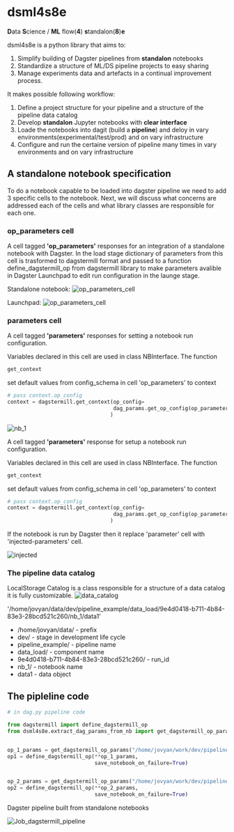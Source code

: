
# dsml4s8e
**D**ata **S**cience / **ML** flow(**4**) **s**tandalon(**8**)**e**


dsml4s8e is a python library that aims to:
 1. Simplify building of Dagster pipelines from **standalon** notebooks
 2. Standardize a structure of ML/DS pipeline projects to easy sharing
 3. Manage experiments data and artefacts in a continual improvement process.

It makes possible following workflow:
 1. Define a project structure for your pipeline and a structure of the pipeline data catalog
 2. Develop **standalon** Jupyter notebooks with **clear interface**
 3. Loade the notebooks into dagit (build a **pipeline**) and deloy in vary environments(experimental/test/prod) and on vary infrastructure
 4. Configure and run the certaine version of pipeline many times in vary environments and on vary infrastructure 

## A standalone notebook specification

To do a notebook capable to be loaded into dagster pipeline we need to add 3 specific cells to the notebook. Next, we will discuss what concerns are addressed each of the cells and what library classes are responsible for each one.

### op_parameters cell

A cell tagged **'op_parameters'** responses for an integration of a standalone notebook with Dagster. In the load stage dictionary of parameters from this cell is trasformed to dagstermill format and passed to a function define_dagstermill_op from dagstermill library to make parameters avalible in Dagster Launchpad to edit run configuration in the launge stage.

Standalone notebook:
![op_parameters_cell](https://user-images.githubusercontent.com/1010096/221004539-a13f6dac-056c-4633-94bf-ef995c857da8.png)

Launchpad:
![op_parameters_cell](https://user-images.githubusercontent.com/1010096/221832042-f1129a96-45eb-4678-a541-cab8c9e72c89.png)

### parameters cell

A cell tagged **'parameters'** responses for setting a notebook run configuration.

Variables declared in this cell are used in class NBInterface.
The function
```python 
get_context
```
set default values from config_schema in cell 'op_parameters' to context
```python
# pass context.op_config
context = dagstermill.get_context(op_config=
                                  dag_params.get_op_config(op_parameters)
                                 )
```

![nb_1](https://user-images.githubusercontent.com/1010096/221655435-3b01fb49-7ff9-4e53-82b8-ad0922fc2136.png)


A cell tagged **'parameters'** response for setup a notebook run configuration.

Variables declared in this cell are used in class NBInterface.
The function
```python 
get_context
```
set default values from config_schema in cell 'op_parameters' to context
```python
# pass context.op_config
context = dagstermill.get_context(op_config=
                                  dag_params.get_op_config(op_parameters)
                                 )
```
If the notebook is run by Dagster then it replace 'parameter' cell with 'injected-parameters' cell.


![injected](https://user-images.githubusercontent.com/1010096/221841608-8f0b51a9-c3ff-4152-a8f5-33feac4eb9aa.png)

### The pipeline data catalog

LocalStorage Catalog is a class responsible for a structure of a data catalog it is fully customizable.
![data_catalog](https://user-images.githubusercontent.com/1010096/221920443-0ce3e328-2856-4369-8c2a-7e8d688ad16b.png)

'/home/jovyan/data/dev/pipeline_example/data_load/9e4d0418-b711-4b84-83e3-28bcd521c260/nb_1/data1'

 * /home/jovyan/data/ - prefix
 * dev/ - stage in development life cycle
 * pipeline_example/ - pipeline name
 * data_load/ - component name 
 * 9e4d0418-b711-4b84-83e3-28bcd521c260/ - run_id
 * nb_1/ - notebook name
 * data1 - data object


## The pipleline code

```python
# in dag.py pipeline code

from dagstermill import define_dagstermill_op
from dsml4s8e.extract_dag_params_from_nb import get_dagstermill_op_params


op_1_params = get_dagstermill_op_params("/home/jovyan/work/dev/pipeline_example/data_load/nb_1.ipynb")
op1 = define_dagstermill_op(**op_1_params,
                            save_notebook_on_failure=True)


op_2_params = get_dagstermill_op_params("/home/jovyan/work/dev/pipeline_example/data_load/nb_2.ipynb")
op2 = define_dagstermill_op(**op_2_params,
                            save_notebook_on_failure=True)

```

Dagster pipeline built from standalone notebooks

![Job_dagstermill_pipeline](https://user-images.githubusercontent.com/1010096/221005076-7ba56646-8a9e-4d75-bbaf-e68ba04d036d.svg)


  
